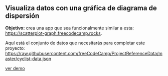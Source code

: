 ## Visualiza datos con una gráfica de diagrama de dispersión

**Objetivo:** crea una app que sea funcionalmente similar a esta: https://scatterplot-graph.freecodecamp.rocks.

Aquí está el conjunto de datos que necesitarás para completar este proyecto: https://raw.githubusercontent.com/freeCodeCamp/ProjectReferenceData/master/cyclist-data.json

[ver demo](visualizacion-de-datos-proyecto2.surge.sh)
